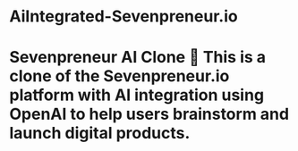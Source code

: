 # AiIntegrated-Sevenpreneur.io
# Sevenpreneur AI Clone 🚀  This is a clone of the Sevenpreneur.io platform with AI integration using OpenAI to help users brainstorm and launch digital products.
